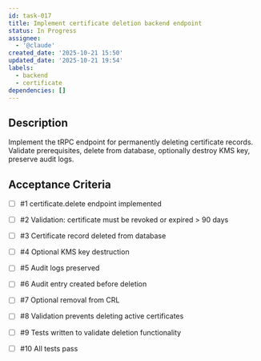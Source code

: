 ```yaml
---
id: task-017
title: Implement certificate deletion backend endpoint
status: In Progress
assignee:
  - '@claude'
created_date: '2025-10-21 15:50'
updated_date: '2025-10-21 19:54'
labels:
  - backend
  - certificate
dependencies: []
---
```


## Description

<!-- SECTION:DESCRIPTION:BEGIN -->
Implement the tRPC endpoint for permanently deleting certificate records. Validate prerequisites, delete from database, optionally destroy KMS key, preserve audit logs.
<!-- SECTION:DESCRIPTION:END -->

## Acceptance Criteria
<!-- AC:BEGIN -->
- [ ] #1 certificate.delete endpoint implemented
- [ ] #2 Validation: certificate must be revoked or expired > 90 days
- [ ] #3 Certificate record deleted from database
- [ ] #4 Optional KMS key destruction
- [ ] #5 Audit logs preserved
- [ ] #6 Audit entry created before deletion
- [ ] #7 Optional removal from CRL
- [ ] #8 Validation prevents deleting active certificates

- [ ] #9 Tests written to validate deletion functionality
- [ ] #10 All tests pass
<!-- AC:END -->
